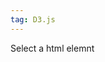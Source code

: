 ```yaml
---
tag: D3.js
---
```


Select a html elemnt

<!-- <svg width="50" height="50"> -->
<!-- <circle cx="25" cy="25" r="25" fill="purple" /> -->
<!-- </svg> -->


<script src="https://d3js.org/d3.v4.min.js"></script>

<script>

var svg = d3.select("#page-content")
            .append("svg")
            .attr("height", 100)
            .attr("width", 100)

var line = svg.append("g")

line.append("line")
              .attr("x1", 20)
              .attr("x2", 60)
              .attr("y1", 20)
              .attr("y2", 60)
              .attr("stroke-width", 1)
              .attr("stroke", "black")
              .attr("stroke-dasharray", "8,8")



line.append('text')
             .attr('class', 'barsEndlineText')
             .attr('text-anchor', 'middle')
             .attr("x", 0)
             .attr("y", ".35em")
             .text('I am label')

</script>
